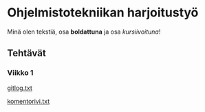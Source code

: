 # Ohjelmistotekniikan harjoitustyö

Minä olen tekstiä, osa **boldattuna** ja osa *kursiivoituna*!

## Tehtävät

### Viikko 1

[gitlog.txt](https://github.com/kastematonen/ot-harjoitustyo/blob/master/laskarit/viikko1/gitlog.txt)

[komentorivi.txt](https://github.com/kastematonen/ot-harjoitustyo/blob/master/laskarit/viikko1/komentorivi.txt)
